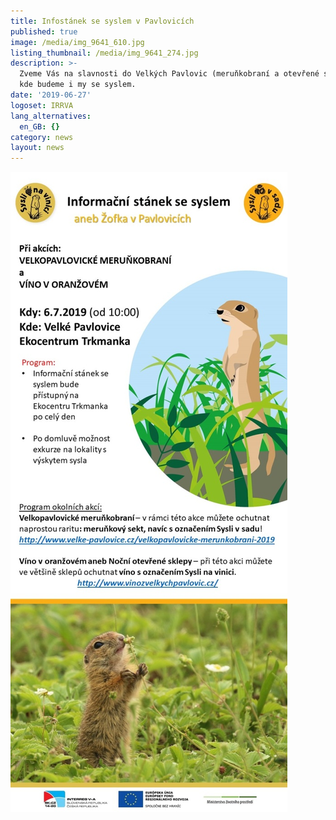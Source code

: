 ```yaml
---
title: Infostánek se syslem v Pavlovicích
published: true
image: /media/img_9641_610.jpg
listing_thumbnail: /media/img_9641_274.jpg
description: >-
  Zveme Vás na slavnosti do Velkých Pavlovic (meruňkobraní a otevřené sklepy),
  kde budeme i my se syslem.
date: '2019-06-27'
logoset: IRRVA
lang_alternatives:
  en_GB: {}
category: news
layout: news
---
```

![](/media/pozvanka_pavlovice-2019_610.jpg)
